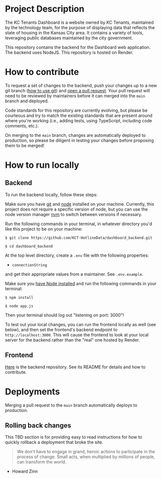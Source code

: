 # Project Description

The KC Tenants Dashboard is a website owned by KC Tenants, maintained by the technology team, for the purpose of displaying data that reflects the state of housing in the Kansas City area. It contains a variety of tools, leveraging public databases maintained by the city government.

This repository contains the backend for the Dashboard web application. The backend uses NodeJS. This repository is hosted on Render.

# How to contribute

To request a set of changes to the backend, push your changes up to a new git branch ([how to use git](https://www.freecodecamp.org/news/learn-the-basics-of-git-in-under-10-minutes-da548267cc91/)) and [open a pull request](https://docs.github.com/en/pull-requests/collaborating-with-pull-requests/proposing-changes-to-your-work-with-pull-requests/creating-a-pull-request?tool=webui). Your pull request will need to be reviewed by maintainers before it can merged into the `main` branch and deployed.

Code standards for this repository are currently evolving, but please be courteous and try to match the existing standards that are present around where you're working (i.e., adding tests, using TypeScript, including code comments, etc.).

On merging to the `main` branch, changes are automatically deployed to production, so please be diligent in testing your changes before proposing them to be merged!

# How to run locally

## Backend

To run the backend locally, follow these steps:

Make sure you have [git](https://git-scm.com/book/en/v2/Getting-Started-Installing-Git) and [node](https://nodejs.org/en/download/package-manager/) installed on your machine. Currently, this project does not require a specific version of node, but you can use the node version manager [nvm](https://github.com/nvm-sh/nvm) to switch between versions if necessary.

Run the following commands in your terminal, in whatever directory you'd like this project to be on your machine:

`$ git clone https://github.com/KCT-HotlineData/dashboard_backend.git`

`$ cd dashboard_backend`

At the top level directory, create a `.env` file with the following properties:

- `connectionString`

and get their appropriate values from a maintainer. See `.env.example`.

Make sure you [have Node installed](https://docs.npmjs.com/downloading-and-installing-node-js-and-npm) and run the following commands in your terminal:

`$ npm install`

`$ node app.js`

Then your terminal should log out "listening on port: 3000"!

To test out your local changes, you can run the frontend locally as well (see below), and then set the frontend's backend endpoint to `http://localhost:3000`. This will cause the frontend to look at your local server for the backend rather than the "real" one hosted by Render.

## Frontend

[Here](https://github.com/KCT-HotlineData/kct_dashboard) is the backend repository. See its README for details and how to contribute.

# Deployments

Merging a pull request to the `main` branch automatically deploys to production.

## Rolling back changes

This TBD section is for providing easy to read instructions for how to quickly rollback a deployment that broke the site.

> We don't have to engage in grand, heroic actions to participate in the process of change. Small acts, when multiplied by millions of people, can transform the world.

- Howard Zinn
